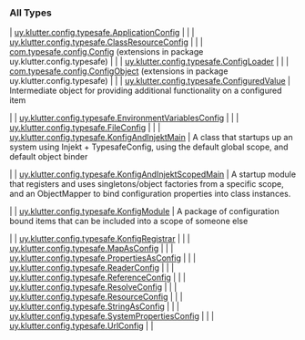
### All Types


| [uy.klutter.config.typesafe.ApplicationConfig](../uy.klutter.config.typesafe/-application-config/index.md) |  |
| [uy.klutter.config.typesafe.ClassResourceConfig](../uy.klutter.config.typesafe/-class-resource-config/index.md) |  |
| [com.typesafe.config.Config](../uy.klutter.config.typesafe/com.typesafe.config.-config/index.md) (extensions in package uy.klutter.config.typesafe) |  |
| [uy.klutter.config.typesafe.ConfigLoader](../uy.klutter.config.typesafe/-config-loader/index.md) |  |
| [com.typesafe.config.ConfigObject](../uy.klutter.config.typesafe/com.typesafe.config.-config-object/index.md) (extensions in package uy.klutter.config.typesafe) |  |
| [uy.klutter.config.typesafe.ConfiguredValue](../uy.klutter.config.typesafe/-configured-value/index.md) | 
Intermediate object for providing additional functionality on a configured item

 |
| [uy.klutter.config.typesafe.EnvironmentVariablesConfig](../uy.klutter.config.typesafe/-environment-variables-config/index.md) |  |
| [uy.klutter.config.typesafe.FileConfig](../uy.klutter.config.typesafe/-file-config/index.md) |  |
| [uy.klutter.config.typesafe.KonfigAndInjektMain](../uy.klutter.config.typesafe/-konfig-and-injekt-main/index.md) | 
A class that startups up an system using Injekt + TypesafeConfig, using the default global scope, and default object binder

 |
| [uy.klutter.config.typesafe.KonfigAndInjektScopedMain](../uy.klutter.config.typesafe/-konfig-and-injekt-scoped-main/index.md) | 
A startup module that registers and uses singletons/object factories from a specific scope,
and an ObjectMapper to bind configuration properties into class instances.

 |
| [uy.klutter.config.typesafe.KonfigModule](../uy.klutter.config.typesafe/-konfig-module/index.md) | 
A package of configuration bound items that can be included into a scope of someone else

 |
| [uy.klutter.config.typesafe.KonfigRegistrar](../uy.klutter.config.typesafe/-konfig-registrar/index.md) |  |
| [uy.klutter.config.typesafe.MapAsConfig](../uy.klutter.config.typesafe/-map-as-config/index.md) |  |
| [uy.klutter.config.typesafe.PropertiesAsConfig](../uy.klutter.config.typesafe/-properties-as-config/index.md) |  |
| [uy.klutter.config.typesafe.ReaderConfig](../uy.klutter.config.typesafe/-reader-config/index.md) |  |
| [uy.klutter.config.typesafe.ReferenceConfig](../uy.klutter.config.typesafe/-reference-config/index.md) |  |
| [uy.klutter.config.typesafe.ResolveConfig](../uy.klutter.config.typesafe/-resolve-config/index.md) |  |
| [uy.klutter.config.typesafe.ResourceConfig](../uy.klutter.config.typesafe/-resource-config/index.md) |  |
| [uy.klutter.config.typesafe.StringAsConfig](../uy.klutter.config.typesafe/-string-as-config/index.md) |  |
| [uy.klutter.config.typesafe.SystemPropertiesConfig](../uy.klutter.config.typesafe/-system-properties-config/index.md) |  |
| [uy.klutter.config.typesafe.UrlConfig](../uy.klutter.config.typesafe/-url-config/index.md) |  |

